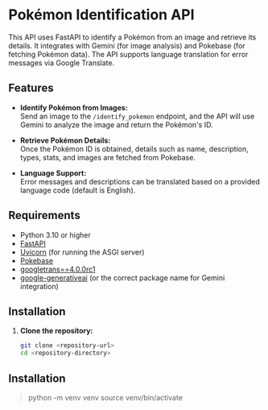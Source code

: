 # Pokémon Identification API

This API uses FastAPI to identify a Pokémon from an image and retrieve its details. It integrates with Gemini (for image analysis) and Pokebase (for fetching Pokémon data). The API supports language translation for error messages via Google Translate.

## Features

- **Identify Pokémon from Images:**  
  Send an image to the `/identify_pokemon` endpoint, and the API will use Gemini to analyze the image and return the Pokémon's ID.

- **Retrieve Pokémon Details:**  
  Once the Pokémon ID is obtained, details such as name, description, types, stats, and images are fetched from Pokebase.

- **Language Support:**  
  Error messages and descriptions can be translated based on a provided language code (default is English).

## Requirements

- Python 3.10 or higher
- [FastAPI](https://fastapi.tiangolo.com/)
- [Uvicorn](https://www.uvicorn.org/) (for running the ASGI server)
- [Pokebase](https://github.com/PokeAPI/pokebase)
- [googletrans==4.0.0rc1](https://pypi.org/project/googletrans/)
- [google-generativeai](https://pypi.org/project/google-generativeai/) (or the correct package name for Gemini integration)

## Installation

1. **Clone the repository:**

   ```bash
   git clone <repository-url>
   cd <repository-directory>


## Installation

   > python -m venv venv
source venv/bin/activate